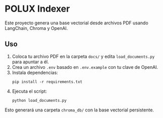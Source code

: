# POLUX Indexer

Este proyecto genera una base vectorial desde archivos PDF usando LangChain, Chroma y OpenAI.

## Uso

1. Coloca tu archivo PDF en la carpeta `docs/` y edita `load_documents.py` para apuntar a él.
2. Crea un archivo `.env` basado en `.env.example` con tu clave de OpenAI.
3. Instala dependencias:
   ```
   pip install -r requirements.txt
   ```
4. Ejecuta el script:
   ```
   python load_documents.py
   ```

Esto generará una carpeta `chroma_db/` con la base vectorial persistente.